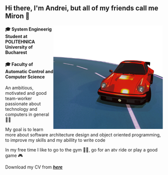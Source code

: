 ## Hi there, I'm Andrei, but all of my friends call me Miron :statue_of_liberty:

<img align="right" src = "https://github.com/mironandrei/mironandrei/blob/main/type7-911turbo.gif" width="350" height = "330"/>

#### :mortar_board: System Engineerig Student at POLITEHNICA University of Bucharest  
#### :mortar_board: Faculty of Automatic Control and Computer Science


An ambitious, motivated and good team-worker passionate about technology and computers in general 👨‍💻

My goal is to learn more about software architecture design and object oriented programming, to improve my skills and my abillity to write code

In my free time I like to go to the gym 🏋️‍♂️, go for an atv ride or play a good game 🎮

Download my CV from ***[here](https://github.com/mironandrei/mironandrei/blob/main/CV_Miron_Andrei.pdf)***
